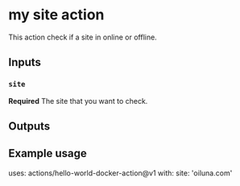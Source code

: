 # my site action

This action check if a site in online or offline.

## Inputs

### `site`

**Required** The site that you want to check.

## Outputs

## Example usage

uses: actions/hello-world-docker-action@v1
with:
site: 'oiluna.com'
